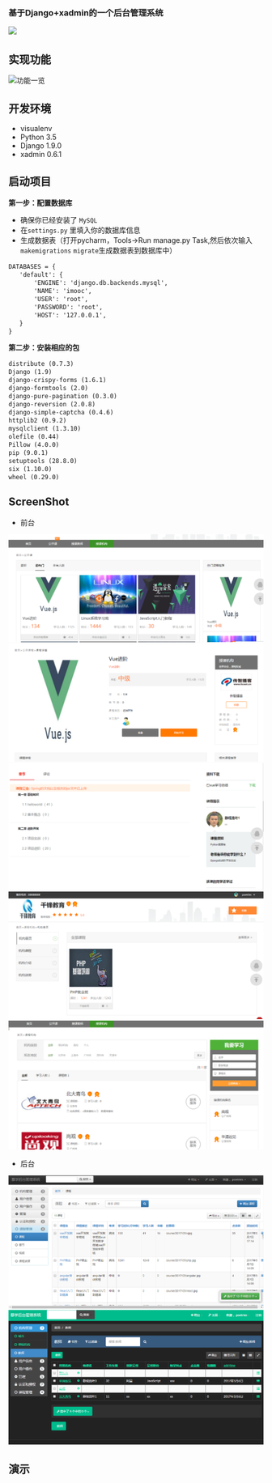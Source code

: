 ### 基于Django+xadmin的一个后台管理系统

![](https://camo.githubusercontent.com/5fb259203805e2189b8c165d05bd7fa128898cfe/68747470733a2f2f696d672e736869656c64732e696f2f62616467652f6c616e67756167652d707974686f6e2d6f72616e67652e737667)


实现功能
---

![功能一览](http://upload-images.jianshu.io/upload_images/1480597-17fa9e5496b6d6da.png?imageMogr2/auto-orient/strip%7CimageView2/2/w/1240)


开发环境
---

- visualenv
- Python 3.5
- Django 1.9.0
- xadmin 0.6.1

启动项目
---

**第一步：配置数据库**

- 确保你已经安装了 `MySQL`
- 在`settings.py` 里填入你的数据库信息
- 生成数据表（打开pycharm，Tools->Run manage.py Task,然后依次输入 `makemigrations` `migrate`生成数据表到数据库中）

```
DATABASES = {
   'default': {
       'ENGINE': 'django.db.backends.mysql',
       'NAME': 'imooc',
       'USER': 'root', 
       'PASSWORD': 'root',
       'HOST': '127.0.0.1',
   }
}
```

**第二步：安装相应的包**

```
distribute (0.7.3)
Django (1.9)
django-crispy-forms (1.6.1)
django-formtools (2.0)
django-pure-pagination (0.3.0)
django-reversion (2.0.8)
django-simple-captcha (0.4.6)
httplib2 (0.9.2)
mysqlclient (1.3.10)
olefile (0.44)
Pillow (4.0.0)
pip (9.0.1)
setuptools (28.8.0)
six (1.10.0)
wheel (0.29.0)
```

ScreenShot
---

- 前台


![](static/screenshot/qt1.PNG)
![](static/screenshot/qt2.PNG)
![](static/screenshot/qt3.PNG)
![](static/screenshot/qt4.PNG)
![](static/screenshot/qt5.PNG)


- 后台

![](static/screenshot/houtai.PNG)
![](static/screenshot/houtai2.PNG)


演示
---


